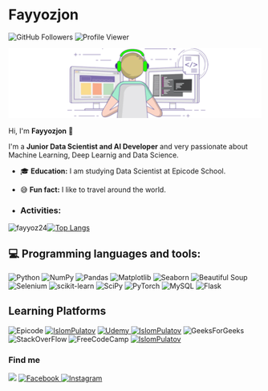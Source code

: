 # Fayyozjon
  <img src="https://img.shields.io/github/followers/fayyoz24?label=Follow%20Me&logo=github" alt="GitHub Followers" /> <img src="https://komarev.com/ghpvc/?username=fayyoz24&label=Profile%20views&color=0e75b6&style=flat" alt="Profile Viewer" />

![Header](https://raw.githubusercontent.com/leorrose/leorrose/master/readme_header.gif "Header") 

Hi, I'm **Fayyozjon** 👋

I'm a **Junior Data Scientist and AI Developer** and very passionate about Machine Learning, Deep Learnig and Data Science.

- 🎓 **Education:** I am studying Data Scientist at Epicode School. 

- 😅 **Fun fact:** I like to travel around the world.
- ### Activities:
<img src="https://github-readme-stats.vercel.app/api?username=fayyoz24&show_icons=true&theme=great-gatsby" alt="fayyoz24" />[![Top Langs](https://github-readme-stats.vercel.app/api/top-langs/?username=fayyoz24&layout=compact)](https://github.com/anuraghazra/github-readme-stats)
## :computer: Programming languages and tools:
![Python](https://img.shields.io/badge/python-3670A0?style=for-the-badge&logo=python&logoColor=ffdd54)
![NumPy](https://img.shields.io/badge/numpy-%23013243.svg?style=for-the-badge&logo=numpy&logoColor=white)
![Pandas](https://img.shields.io/badge/pandas-%23150458.svg?style=for-the-badge&logo=pandas&logoColor=white)
![Matplotlib](https://img.shields.io/badge/Matplotlib-%233F4F75.svg?style=for-the-badge&logo=plotly&logoColor=white)
![Seaborn](https://img.shields.io/badge/Seaborn-%23123.svg?style=for-the-badge&logo=plotly&logoColor=white)
![Beautiful Soup](https://img.shields.io/badge/BeautifulSoup-%230C55A5.svg?style=for-the-badge&logo=beautifulsoup&logoColor=%green)
![Selenium](https://img.shields.io/badge/Selenium-%230077B5.svg?style=for-the-badge&logo=selenium&logoColor=%magnitude)
![scikit-learn](https://img.shields.io/badge/scikit--learn-%23F7931E.svg?style=for-the-badge&logo=scikit-learn&logoColor=black)
![SciPy](https://img.shields.io/badge/SciPy-%230C55A5.svg?style=for-the-badge&logo=scipy&logoColor=%white)
![PyTorch](https://img.shields.io/badge/PyTorch-%23EE4C2C.svg?style=for-the-badge&logo=PyTorch&logoColor=white)
![MySQL](https://img.shields.io/badge/mysql-%2300f.svg?style=for-the-badge&logo=mysql&logoColor=white)
![Flask](https://img.shields.io/badge/Flask-%230077B5.svg?style=for-the-badge&logo=flask&logoColor=white)

## Learning Platforms

![Epicode](https://img.shields.io/badge/Epicode-A435F0?style=for-the-badge&logo=Epicode&logoColor=white)
 <a href="https://my-learning.w3schools.com/" target="blank"><img src="https://img.shields.io/badge/W3Schools-%23123?&style=for-the-badge&logo=kaggle&logoColor=white" alt="IslomPulatov"  /></a>
  <a href="https://www.udemy.com/user/islom-32/" target="_blank"><img alt="Udemy" src="https://img.shields.io/badge/Udemy-%230077B5.svg?&style=for-the-badge&logo=Udemy&logoColor=white" />
 <a href="https://www.hackerrank.com/islompulatov115" target="blank"><img src="https://img.shields.io/badge/HackerRank-20BEFF?&style=for-the-badge&logo=HackerRank&logoColor=white" alt="IslomPulatov"  /></a>
![GeeksForGeeks](https://img.shields.io/badge/GeeksforGeeks-gray?style=for-the-badge&logo=geeksforgeeks&logoColor=35914c)
![StackOverFlow](https://img.shields.io/badge/StackOverFlow-20BEFF.svg?style=for-the-badge&logo=stackoverFlow&logoColor=white)
![FreeCodeCamp](https://img.shields.io/badge/Freecodecamp-%2302262B.svg?&style=for-the-badge&logo=freecodecamp&logoColor=green)
 <a href="https://www.kaggle.com/islompulatov" target="blank"><img src="https://img.shields.io/badge/KAGGLE-20BEFF?&style=for-the-badge&logo=kaggle&logoColor=white" alt="IslomPulatov"  /></a>
<br />
<h3>Find me</h3>

  <a href="mailto:islompulatov115@gmail.com?subject=Olá%20Bruno%20Tacca"><img src="https://img.shields.io/badge/gmail-%23013243.svg?&style=for-the-badge&logo=gmail&logoColor=white" /></a>
  <a href="https://www.facebook.com/islam.pulatov.98/" target="_blank"><img alt="Facebook" src="https://img.shields.io/badge/Facebook-%230077B5.svg?&style=for-the-badge&logo=Facebook&logoColor=white" />
  <a href="https://www.instagram.com/isla2111/" target="_blank"><img alt="Instagram" src="https://img.shields.io/badge/Instagram-%23EE4C2C.svg?&style=for-the-badge&logo=Instagram&logoColor=white" /></a>&nbsp;&nbsp;&nbsp;&nbsp;
 
</p>
